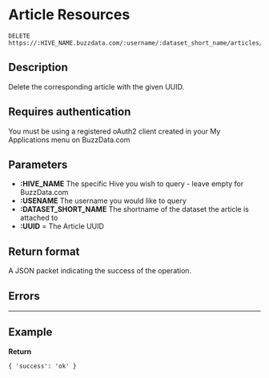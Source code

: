 # Article Resources

    DELETE https://:HIVE_NAME.buzzdata.com/:username/:dataset_short_name/articles/:uuid

## Description

Delete the corresponding article with the given UUID.

## Requires authentication

You must be using a registered oAuth2 client created in your My Applications menu on BuzzData.com

## Parameters

- **:HIVE_NAME** The specific Hive you wish to query - leave empty for BuzzData.com
- **:USENAME** The username you would like to query
- **:DATASET_SHORT_NAME** The shortname of the dataset the article is attached to
- **:UUID** = The Article UUID

## Return format

A JSON packet indicating the success of the operation.

## Errors

***

## Example

**Return**

    { 'success': 'ok' }

